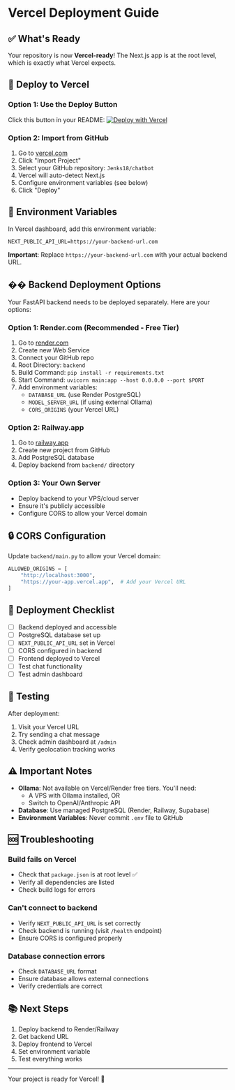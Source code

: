 # Vercel Deployment Guide

## ✅ What's Ready

Your repository is now **Vercel-ready**! The Next.js app is at the root level, which is exactly what Vercel expects.

## 🚀 Deploy to Vercel

### Option 1: Use the Deploy Button

Click this button in your README:
[![Deploy with Vercel](https://vercel.com/button)](https://vercel.com/new/clone?repository-url=https://github.com/Jenks18/chatbot)

### Option 2: Import from GitHub

1. Go to [vercel.com](https://vercel.com)
2. Click "Import Project"
3. Select your GitHub repository: `Jenks18/chatbot`
4. Vercel will auto-detect Next.js
5. Configure environment variables (see below)
6. Click "Deploy"

## 🔧 Environment Variables

In Vercel dashboard, add this environment variable:

```
NEXT_PUBLIC_API_URL=https://your-backend-url.com
```

**Important**: Replace `https://your-backend-url.com` with your actual backend URL.

## �� Backend Deployment Options

Your FastAPI backend needs to be deployed separately. Here are your options:

### Option 1: Render.com (Recommended - Free Tier)
1. Go to [render.com](https://render.com)
2. Create new Web Service
3. Connect your GitHub repo
4. Root Directory: `backend`
5. Build Command: `pip install -r requirements.txt`
6. Start Command: `uvicorn main:app --host 0.0.0.0 --port $PORT`
7. Add environment variables:
   - `DATABASE_URL` (use Render PostgreSQL)
   - `MODEL_SERVER_URL` (if using external Ollama)
   - `CORS_ORIGINS` (your Vercel URL)

### Option 2: Railway.app
1. Go to [railway.app](https://railway.app)
2. Create new project from GitHub
3. Add PostgreSQL database
4. Deploy backend from `backend/` directory

### Option 3: Your Own Server
- Deploy backend to your VPS/cloud server
- Ensure it's publicly accessible
- Configure CORS to allow your Vercel domain

## 🔒 CORS Configuration

Update `backend/main.py` to allow your Vercel domain:

```python
ALLOWED_ORIGINS = [
    "http://localhost:3000",
    "https://your-app.vercel.app",  # Add your Vercel URL
]
```

## 📝 Deployment Checklist

- [ ] Backend deployed and accessible
- [ ] PostgreSQL database set up
- [ ] `NEXT_PUBLIC_API_URL` set in Vercel
- [ ] CORS configured in backend
- [ ] Frontend deployed to Vercel
- [ ] Test chat functionality
- [ ] Test admin dashboard

## 🧪 Testing

After deployment:
1. Visit your Vercel URL
2. Try sending a chat message
3. Check admin dashboard at `/admin`
4. Verify geolocation tracking works

## ⚠️ Important Notes

- **Ollama**: Not available on Vercel/Render free tiers. You'll need:
  - A VPS with Ollama installed, OR
  - Switch to OpenAI/Anthropic API
- **Database**: Use managed PostgreSQL (Render, Railway, Supabase)
- **Environment Variables**: Never commit `.env` file to GitHub

## 🆘 Troubleshooting

### Build fails on Vercel
- Check that `package.json` is at root level ✅
- Verify all dependencies are listed
- Check build logs for errors

### Can't connect to backend
- Verify `NEXT_PUBLIC_API_URL` is set correctly
- Check backend is running (visit `/health` endpoint)
- Ensure CORS is configured properly

### Database connection errors
- Check `DATABASE_URL` format
- Ensure database allows external connections
- Verify credentials are correct

## 📚 Next Steps

1. Deploy backend to Render/Railway
2. Get backend URL
3. Deploy frontend to Vercel
4. Set environment variable
5. Test everything works

---

Your project is ready for Vercel! 🎉
